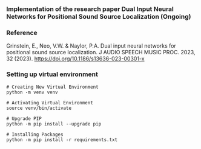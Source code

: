 ### Implementation of the research paper Dual Input Neural Networks for Positional Sound Source Localization (Ongoing)

### Reference
Grinstein, E., Neo, V.W. & Naylor, P.A. Dual input neural networks for positional sound source localization. J AUDIO SPEECH MUSIC PROC. 2023, 32 (2023). https://doi.org/10.1186/s13636-023-00301-x


### Setting up virtual environment

```console
# Creating New Virtual Environment
python -m venv venv

# Activating Virtual Environment
source venv/bin/activate

# Upgrade PIP
python -m pip install --upgrade pip

# Installing Packages
python -m pip install -r requirements.txt
```